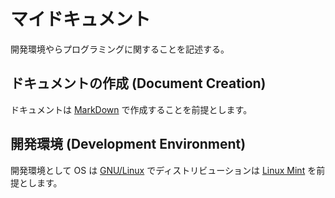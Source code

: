 # マイドキュメント

開発環境やらプログラミングに関することを記述する。

## ドキュメントの作成 (Document Creation)

ドキュメントは [MarkDown] で作成することを前提とします。

[MarkDown]: https://www.markdown.jp/what-is-markdown/

## 開発環境 (Development Environment)

開発環境として OS は [GNU/Linux] でディストリビューションは [Linux Mint] を前提とします。

[GNU/Linux]: https://www.linuxfoundation.org/
[Linux Mint]: https://linuxmint.com/
